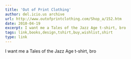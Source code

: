 ```yaml
---
title: 'Out of Print Clothing'
author: del.icio.us archive
url: http://www.outofprintclothing.com/Shop_a/152.htm
date: 2010-04-19
excerpt: I want me a Tales of the Jazz Age t-shirt, bro
tags: link,books,design,tshirt,buy,wishlist,shirt
type: link
---
```

I want me a Tales of the Jazz Age t-shirt, bro